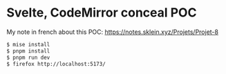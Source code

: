 # Svelte, CodeMirror conceal POC

My note in french about this POC: https://notes.sklein.xyz/Projets/Projet-8

```sh
$ mise install
$ pnpm install
$ pnpm run dev
$ firefox http://localhost:5173/
```

